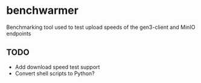 # benchwarmer
Benchmarking tool used to test upload speeds of the gen3-client and MinIO endpoints

## TODO

- Add download speed test support
- Convert shell scripts to Python?
